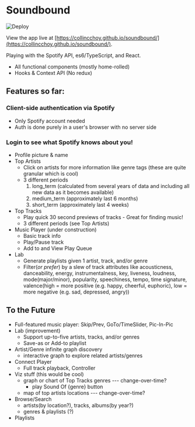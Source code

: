 # **Soundbound**

![Deploy](https://github.com/collincchoy/soundbound/workflows/Deploy/badge.svg)

View the app live at [https://collincchoy.github.io/soundbound/](https://collincchoy.github.io/soundbound/).

Playing with the Spotify API, es6/TypeScript, and React.

- All functional components (mostly home-rolled)
- Hooks & Context API (No redux)

## Features so far:

### Client-side authentication via Spotify

- Only Spotify account needed
- Auth is done purely in a user's browser with no server side

### Login to see what Spotify knows about you!

- Profile picture & name
- Top Artists
  - Click on artists for more information like genre tags (these are quite granular which is cool)
  - 3 different periods
    1. long_term (calculated from several years of data and including all new data as it becomes available)
    2. medium_term (approximately last 6 months)
    3. short_term (approximately last 4 weeks)
- Top Tracks
  - Play quick 30 second previews of tracks - Great for finding music!
  - 3 different periods (see Top Artists)
- Music Player (under construction)
  - Basic track info
  - Play/Pause track
  - Add to and View Play Queue
- Lab
  - Generate playlists given 1 artist, track, and/or genre
  - Filter(_or prefer_) by a slew of track attributes like acousticness, danceability, energy, instrumentalness, key, liveness, loudness, mode(major/minor), popularity, speechiness, tempo, time signature, valence(high = more positive (e.g. happy, cheerful, euphoric), low = more negative (e.g. sad, depressed, angry))

## To the Future

- Full-featured music player: Skip/Prev, GoTo/TimeSlider, Pic-In-Pic
- Lab (improvement)
  - Support up-to-five artists, tracks, and/or genres
  - Save-as or Add-to playlist
- Artist/Genre infinite graph discovery
  - interactive graph to explore related artists/genres
- Connect Player
  - Full track playback, Controller
- Viz stuff (this would be cool)
  - graph or chart of Top Tracks genres --- change-over-time?
    - play Sound Of {genre} button
  - map of top artists locations --- change-over-time?
- Browse/Search
  - artists(by location?), tracks, albums(by year?)
  - genres & playlists (?)
- Playlists
